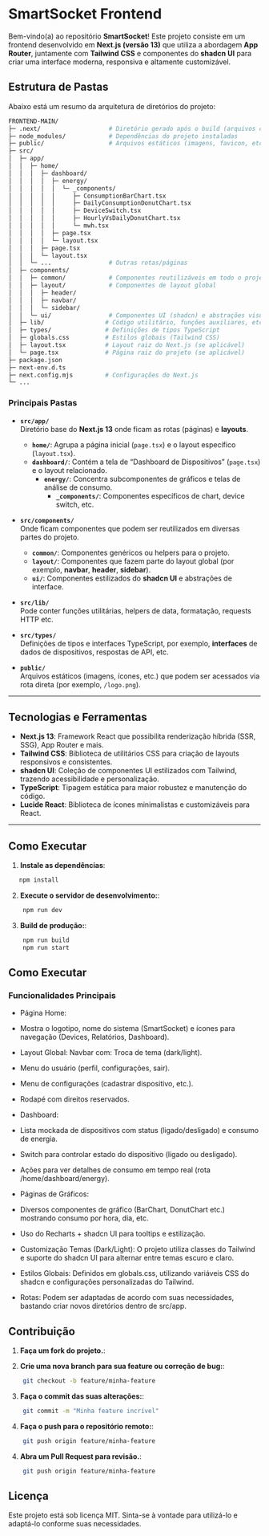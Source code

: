 # SmartSocket Frontend

Bem-vindo(a) ao repositório **SmartSocket**! Este projeto consiste em um frontend desenvolvido em **Next.js (versão 13)** que utiliza a abordagem **App Router**, juntamente com **Tailwind CSS** e componentes do **shadcn UI** para criar uma interface moderna, responsiva e altamente customizável.

## Estrutura de Pastas

Abaixo está um resumo da arquitetura de diretórios do projeto:
```bash
FRONTEND-MAIN/
├─ .next/                   # Diretório gerado após o build (arquivos compilados)
├─ node_modules/            # Dependências do projeto instaladas
├─ public/                  # Arquivos estáticos (imagens, favicon, etc.)
├─ src/
│  ├─ app/
│  │  ├─ home/
│  │  │  ├─ dashboard/
│  │  │  │  ├─ energy/
│  │  │  │  │  └─ _components/
│  │  │  │  │     ├─ ConsumptionBarChart.tsx
│  │  │  │  │     ├─ DailyConsumptionDonutChart.tsx
│  │  │  │  │     ├─ DeviceSwitch.tsx
│  │  │  │  │     ├─ HourlyVsDailyDonutChart.tsx
│  │  │  │  │     └─ mwh.tsx
│  │  │  │  ├─ page.tsx
│  │  │  │  └─ layout.tsx
│  │  │  ├─ page.tsx
│  │  │  └─ layout.tsx
│  │  └─ ...                # Outras rotas/páginas
│  ├─ components/
│  │  ├─ common/            # Componentes reutilizáveis em todo o projeto
│  │  ├─ layout/            # Componentes de layout global
│  │  │  ├─ header/
│  │  │  ├─ navbar/
│  │  │  └─ sidebar/
│  │  └─ ui/                # Componentes UI (shadcn) e abstrações visuais
│  ├─ lib/                 # Código utilitário, funções auxiliares, etc.
│  ├─ types/               # Definições de tipos TypeScript
│  ├─ globals.css          # Estilos globais (Tailwind CSS)
│  ├─ layout.tsx           # Layout raiz do Next.js (se aplicável)
│  └─ page.tsx             # Página raiz do projeto (se aplicável)
├─ package.json
├─ next-env.d.ts
├─ next.config.mjs         # Configurações do Next.js
└─ ...
```

### Principais Pastas

- **`src/app/`**  
  Diretório base do **Next.js 13** onde ficam as rotas (páginas) e **layouts**.  
  - **`home/`**: Agrupa a página inicial (`page.tsx`) e o layout específico (`layout.tsx`).  
  - **`dashboard/`**: Contém a tela de “Dashboard de Dispositivos” (`page.tsx`) e o layout relacionado.  
    - **`energy/`**: Concentra subcomponentes de gráficos e telas de análise de consumo.  
      - **`_components/`**: Componentes específicos de chart, device switch, etc.

- **`src/components/`**  
  Onde ficam componentes que podem ser reutilizados em diversas partes do projeto.  
  - **`common/`**: Componentes genéricos ou helpers para o projeto.  
  - **`layout/`**: Componentes que fazem parte do layout global (por exemplo, **navbar**, **header**, **sidebar**).  
  - **`ui/`**: Componentes estilizados do **shadcn UI** e abstrações de interface.

- **`src/lib/`**  
  Pode conter funções utilitárias, helpers de data, formatação, requests HTTP etc.

- **`src/types/`**  
  Definições de tipos e interfaces TypeScript, por exemplo, **interfaces** de dados de dispositivos, respostas de API, etc.

- **`public/`**  
  Arquivos estáticos (imagens, ícones, etc.) que podem ser acessados via rota direta (por exemplo, `/logo.png`).

---

## Tecnologias e Ferramentas

- **Next.js 13**: Framework React que possibilita renderização híbrida (SSR, SSG), App Router e mais.
- **Tailwind CSS**: Biblioteca de utilitários CSS para criação de layouts responsivos e consistentes.
- **shadcn UI**: Coleção de componentes UI estilizados com Tailwind, trazendo acessibilidade e personalização.
- **TypeScript**: Tipagem estática para maior robustez e manutenção do código.
- **Lucide React**: Biblioteca de ícones minimalistas e customizáveis para React.

---

## Como Executar

1. **Instale as dependências**:
```bash
   npm install
```
2. **Execute o servidor de desenvolvimento:**:
```bash
    npm run dev
```

3. **Build de produção:**:
```bash
    npm run build
    npm run start
```

## Como Executar

### Funcionalidades Principais
- Página Home:

- Mostra o logotipo, nome do sistema (SmartSocket) e ícones para navegação (Devices, Relatórios, Dashboard).

- Layout Global:
Navbar com:
Troca de tema (dark/light).

- Menu do usuário (perfil, configurações, sair).

- Menu de configurações (cadastrar dispositivo, etc.).

- Rodapé com direitos reservados.

- Dashboard:

- Lista mockada de dispositivos com status (ligado/desligado) e consumo de energia.

- Switch para controlar estado do dispositivo (ligado ou desligado).

- Ações para ver detalhes de consumo em tempo real (rota /home/dashboard/energy).

- Páginas de Gráficos:

- Diversos componentes de gráfico (BarChart, DonutChart etc.) mostrando consumo por hora, dia, etc.

- Uso do Recharts + shadcn UI para tooltips e estilização.

- Customização
Temas (Dark/Light):
O projeto utiliza classes do Tailwind e suporte do shadcn UI para alternar entre temas escuro e claro.

- Estilos Globais:
Definidos em globals.css, utilizando variáveis CSS do shadcn e configurações personalizadas do Tailwind.

- Rotas:
Podem ser adaptadas de acordo com suas necessidades, bastando criar novos diretórios dentro de src/app.

## Contribuição     

1. **Faça um fork do projeto.**:

2. **Crie uma nova branch para sua feature ou correção de bug:**:
```bash
    git checkout -b feature/minha-feature
```

3. **Faça o commit das suas alterações:**:
```bash
    git commit -m "Minha feature incrível"
```

4. **Faça o push para o repositório remoto:**:
```bash
    git push origin feature/minha-feature
```

4. **Abra um Pull Request para revisão.**:
```bash
    git push origin feature/minha-feature
```

## Licença
Este projeto está sob licença MIT. Sinta-se à vontade para utilizá-lo e adaptá-lo conforme suas necessidades.